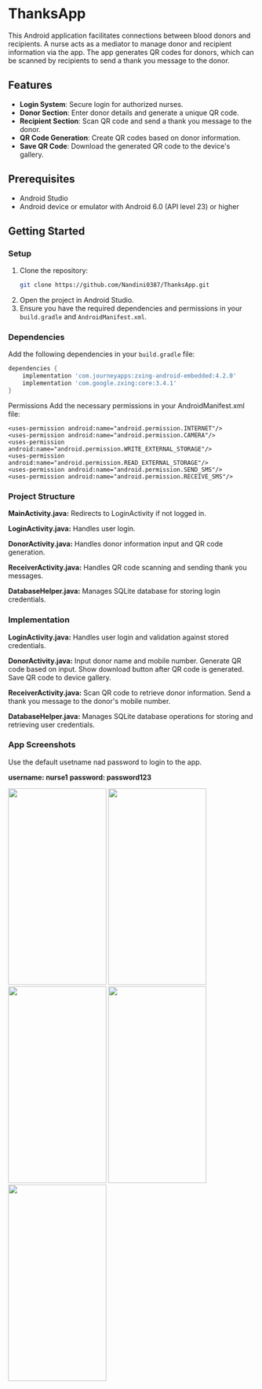# ThanksApp

This Android application facilitates connections between blood donors and recipients. A nurse acts as a mediator to manage donor and recipient information via the app. The app generates QR codes for donors, which can be scanned by recipients to send a thank you message to the donor.

## Features

- **Login System**: Secure login for authorized nurses.
- **Donor Section**: Enter donor details and generate a unique QR code.
- **Recipient Section**: Scan QR code and send a thank you message to the donor.
- **QR Code Generation**: Create QR codes based on donor information.
- **Save QR Code**: Download the generated QR code to the device's gallery.

## Prerequisites

- Android Studio
- Android device or emulator with Android 6.0 (API level 23) or higher

## Getting Started

### Setup

1. Clone the repository:
    ```sh
    git clone https://github.com/Nandini0387/ThanksApp.git
    ```
2. Open the project in Android Studio.
3. Ensure you have the required dependencies and permissions in your `build.gradle` and `AndroidManifest.xml`.

### Dependencies

Add the following dependencies in your `build.gradle` file:

```gradle
dependencies {
    implementation 'com.journeyapps:zxing-android-embedded:4.2.0'
    implementation 'com.google.zxing:core:3.4.1'
}
```
Permissions
Add the necessary permissions in your AndroidManifest.xml file:

````
<uses-permission android:name="android.permission.INTERNET"/>
<uses-permission android:name="android.permission.CAMERA"/>
<uses-permission android:name="android.permission.WRITE_EXTERNAL_STORAGE"/>
<uses-permission android:name="android.permission.READ_EXTERNAL_STORAGE"/>
<uses-permission android:name="android.permission.SEND_SMS"/>
<uses-permission android:name="android.permission.RECEIVE_SMS"/>
````
### Project Structure

**MainActivity.java:** Redirects to LoginActivity if not logged in.

**LoginActivity.java:** Handles user login.

**DonorActivity.java:** Handles donor information input and QR code generation.

**ReceiverActivity.java:** Handles QR code scanning and sending thank you messages.

**DatabaseHelper.java:** Manages SQLite database for storing login credentials.

### Implementation
**LoginActivity.java:**
Handles user login and validation against stored credentials.

**DonorActivity.java:**
Input donor name and mobile number.
Generate QR code based on input.
Show download button after QR code is generated.
Save QR code to device gallery.

**ReceiverActivity.java:**
Scan QR code to retrieve donor information.
Send a thank you message to the donor's mobile number.

**DatabaseHelper.java:**
Manages SQLite database operations for storing and retrieving user credentials.

### App Screenshots
Use the default usetname nad password to login to the app.

**username: nurse1**
**password: password123**

<img src="https://github.com/Nandini0387/ThanksApp/assets/137043974/0f90931d-997b-4be9-9474-c8dfa7ac2ad2" width="200" height="400">

<img src="https://github.com/Nandini0387/ThanksApp/assets/137043974/6539a4dc-730c-4cf4-b373-c4c3fa679d30" width="200" height="400">

<img src="https://github.com/Nandini0387/ThanksApp/assets/137043974/15afa723-f2af-46d8-9ce7-3aa640f7ff4d" width="200" height="400">

<img src="https://github.com/Nandini0387/ThanksApp/assets/137043974/f9d9684a-915d-4ce4-86b9-b13ffb047e20" width="200" height="400">

<img src="https://github.com/Nandini0387/ThanksApp/assets/137043974/7c144775-4812-480b-be63-7c937ba47bf5" width="200" height="400">

